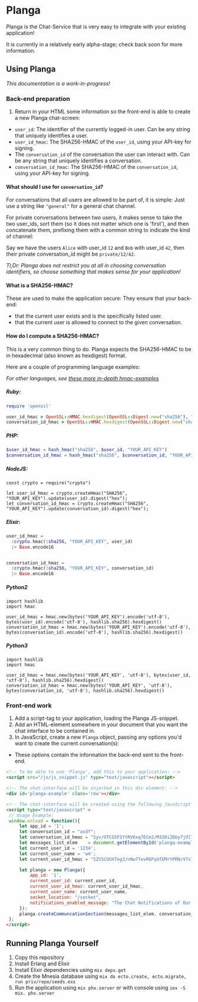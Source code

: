 # Planga

Planga is the Chat-Service that is very easy to integrate with your existing application!

It is currently in a relatively early alpha-stage; check back soon for more information.

## Using Planga

_This documentation is a work-in-progress!_

### Back-end preparation

1. Return in your HTML some information so the front-end is able to create a new Planga chat-screen:
  - `user_id`: The identifier of the currently logged-in user. Can be any string that uniquely identifies a user.
  - `user_id_hmac`: The SHA256-HMAC of the `user_id`, using your API-key for signing.
  - The `conversation_id` of the conversation the user can interact with. Can be any string that uniquely identifies a conversation.
  - `conversation_id_hmac`: The SHA256-HMAC of the `conversation_id`, using your API-key for signing.
  
#### What should I use for `conversation_id`?

For conversations that all users are allowed to be part of, it is simple: Just use a string like `"general"` for a general chat channel.

For private conversations between two users, it makes sense to take the two user_ids, sort them (so it does not matter which one is 'first'), and then concatenate them, prefixing them with a common string to indicate the kind of channel:

Say we have the users `Alice` with user_id `12` and `Bob` with user_id `42`, then their private conversation_id might be `private/12/42`.


_Tl;Dr: Planga does not restrict you at all in choosing conversation identifiers, so choose something that makes sense for your application!_
  
#### What is a SHA256-HMAC?

These are used to make the application secure: They ensure that your back-end:
- that the current user exists and is the specifically listed user.
- that the current user is allowed to connect to the given conversation.

#### How do I compute a SHA256-HMAC?

This is a very common thing to do.
Planga expects the SHA256-HMAC to be in hexadecimal (also known as hexdigest) format.

Here are a couple of programming language examples:

_For other languages, see [these more in-depth hmac-examples](https://github.com/danharper/hmac-examples)_

##### Ruby:

```ruby
require 'openssl'

user_id_hmac = OpenSSL::HMAC.hexdigest(OpenSSL::Digest.new("sha256"), "YOUR_API_KEY", user_id)
conversation_id_hmac = OpenSSL::HMAC.hexdigest(OpenSSL::Digest.new("sha256"), "YOUR_API_KEY", conversation_id)
```

##### PHP:

```php
$user_id_hmac = hash_hmac("sha256", $user_id, "YOUR_API_KEY")
$conversation_id_hmac = hash_hmac("sha256", $conversation_id, "YOUR_API_KEY")
```

##### NodeJS:

```nodejs
const crypto = require("crypto")

let user_id_hmac = crypto.createHmac("SHA256", "YOUR_API_KEY").update(user_id).digest("hex");
let conversation_id_hmac = crypto.createHmac("SHA256", "YOUR_API_KEY").update(conversation_id).digest("hex");
```

##### Elixir:

```elixir
user_id_hmac = 
  :crypto.hmac(:sha256, "YOUR_API_KEY", user_id) 
  |> Base.encode16


conversation_id_hmac = 
  :crypto.hmac(:sha256, "YOUR_API_KEY", conversation_id) 
  |> Base.encode16
```

##### Python2

```python2
import hashlib
import hmac

user_id_hmac = hmac.new(bytes('YOUR_API_KEY').encode('utf-8'), bytes(user_id).encode('utf-8'), hashlib.sha256).hexdigest()
conversation_id_hmac = hmac.new(bytes('YOUR_API_KEY').encode('utf-8'), bytes(conversation_id).encode('utf-8'), hashlib.sha256).hexdigest()
```

##### Python3


```python3
import hashlib
import hmac

user_id_hmac = hmac.new(bytes('YOUR_API_KEY', 'utf-8'), bytes(user_id, 'utf-8'), hashlib.sha256).hexdigest()
conversation_id_hmac = hmac.new(bytes('YOUR_API_KEY', 'utf-8'), bytes(conversation_id, 'utf-8'), hashlib.sha256).hexdigest()
```


### Front-end work

1. Add a script-tag to your application, loading the Planga JS-snippet.
2. Add an HTML-element somewhere in your document that you want the chat interface to be contained in.
3. In JavaScript, create a new `Planga` object, passing any options you'd want to create the current conversation(s):
  - These options contain the information the back-end sent to the front-end.


```html
<!-- To be able to use 'Planga', add this to your application: -->
<script src="/js/js_snippet.js" type="text/javascript"></script> 

<!-- The chat-interface will be injected in this div element: -->
<div id='planga-example' class='row'></div>

<!-- The chat-interface will be created using the following JavaScript snippet: -->
<script type="text/javascript" >
 // Usage Example:
 window.onload = function(){
     let app_id = '1';
     let conversation_id = "asdf";
     let conversation_id_hmac = "Syv/GTCGSFSYtRVKxq7ECm2/M320i2Dby7jOl7+057E=";
     let messages_list_elem    = document.getElementById('planga-example');
     let current_user_id = '1234';
     let current_user_name = 'wm';
     let current_user_id_hmac = "5ZS5CUUX7eg3/nNw7TevR6PyUfEMrtPRN/V7s7JhdTw="; // Based on API key 'topsecret' for app id '1', with HMAC message '1234' (the user's remote ID)

     let planga = new Planga({
         app_id: '1',
         current_user_id: current_user_id,
         current_user_id_hmac: current_user_id_hmac,
         current_user_name: current_user_name,
         socket_location: "/socket",
         notifications_enabled_message: "The Chat Notifications of Our Amazing Application are now on!"
     });
     planga.createCommuncationSection(messages_list_elem, conversation_id, conversation_id_hmac);
 };
</script>
```


## Running Planga Yourself

1. Copy this repository
2. Install Erlang and Elixir
3. Install Elixir dependencies using `mix deps.get`
4. Create the Mnesia database using `mix do ecto.create, ecto.migrate, run priv/repo/seeds.exs`
5. Run the application using `mix phx.server` or with console using `iex -S mix. phx.server`
